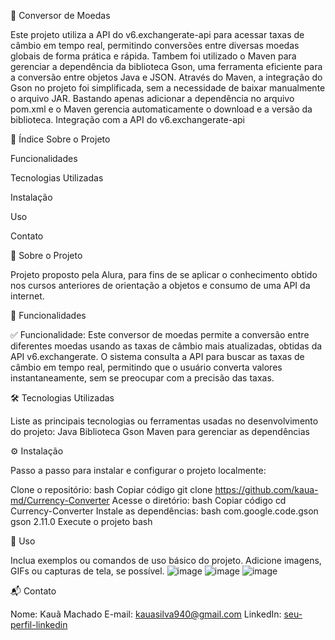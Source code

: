 🚀 Conversor de Moedas

Este projeto utiliza a API do v6.exchangerate-api para acessar taxas de câmbio em tempo real, permitindo conversões entre diversas moedas globais de forma prática e rápida.
Tambem foi utilizado o Maven para gerenciar a dependência da biblioteca Gson, uma ferramenta eficiente para a conversão entre objetos Java e JSON.
Através do Maven, a integração do Gson no projeto foi simplificada, sem a necessidade de baixar manualmente o arquivo JAR. Bastando apenas adicionar a dependência no arquivo pom.xml e o Maven gerencia automaticamente o download e a versão da biblioteca.
Integração com a API do v6.exchangerate-api


📝 Índice
Sobre o Projeto

Funcionalidades

Tecnologias Utilizadas

Instalação

Uso


Contato

📖 Sobre o Projeto

Projeto proposto pela Alura, para fins de se aplicar o conhecimento obtido nos cursos anteriores de orientação a objetos e consumo de uma API da internet.

🌟 Funcionalidades

✅ Funcionalidade: Este conversor de moedas permite a conversão entre diferentes moedas usando as taxas de câmbio mais atualizadas, obtidas da API v6.exchangerate.
O sistema consulta a API para buscar as taxas de câmbio em tempo real, permitindo que o usuário converta valores instantaneamente, sem se preocupar com a precisão das taxas.

🛠️ Tecnologias Utilizadas

Liste as principais tecnologias ou ferramentas usadas no desenvolvimento do projeto:
Java
Biblioteca Gson
Maven para gerenciar as dependências

⚙️ Instalação

Passo a passo para instalar e configurar o projeto localmente:

Clone o repositório:
bash
Copiar código
git clone https://github.com/kaua-md/Currency-Converter
Acesse o diretório:
bash
Copiar código
cd Currency-Converter
Instale as dependências:
bash
<dependency>
    <groupId>com.google.code.gson</groupId>
    <artifactId>gson</artifactId>
    <version>2.11.0</version>
</dependency>
Execute o projeto
bash

🚀 Uso

Inclua exemplos ou comandos de uso básico do projeto. Adicione imagens, GIFs ou capturas de tela, se possível.
![image](https://github.com/user-attachments/assets/4171803a-7557-46c9-9d4f-dbe670d1405f)
![image](https://github.com/user-attachments/assets/3fc2d736-1c56-443d-a5bf-c3c4e3347b28)
![image](https://github.com/user-attachments/assets/52a120ea-1462-44f2-8dc3-1ad83cb53982)

📬 Contato

Nome: Kauã Machado
E-mail: kauasilva940@gmail.com
LinkedIn: [seu-perfil-linkedin](https://www.linkedin.com/in/kau%C3%A3-machado/)
